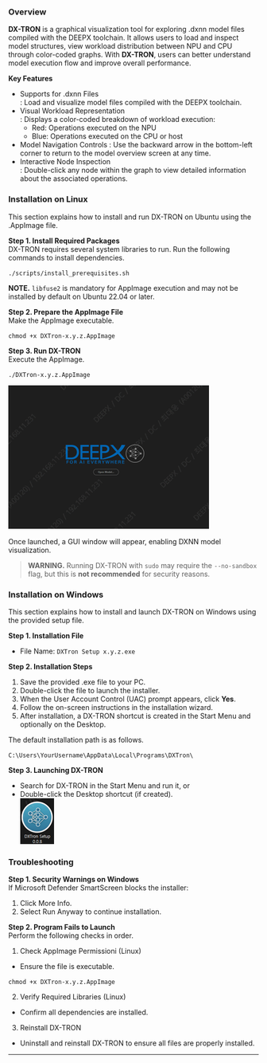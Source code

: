 ### Overview
**DX-TRON** is a graphical visualization tool for exploring .dxnn model files compiled with the DEEPX toolchain. 
It allows users to load and inspect model structures, view workload distribution between NPU and CPU through color-coded graphs. With **DX-TRON**, users can better understand model execution flow and improve overall performance.

**Key Features**
- Supports for .dxnn Files  
  : Load and visualize model files compiled with the DEEPX toolchain.
- Visual Workload Representation  
  : Displays a color-coded breakdown of workload execution:  
    - Red: Operations executed on the NPU  
    - Blue: Operations executed on the CPU or host  
- Model Navigation Controls 
  : Use the backward arrow in the bottom-left corner to return to the model overview screen at any time.
- Interactive Node Inspection   
  : Double-click any node within the graph to view detailed information about the associated operations.  

### Installation on Linux
This section explains how to install and run DX-TRON on Ubuntu using the .AppImage file.

**Step 1. Install Required Packages**  
DX-TRON requires several system libraries to run. Run the following commands to install dependencies.  

``` 
./scripts/install_prerequisites.sh
```

**NOTE.** `libfuse2` is mandatory for AppImage execution and may not be installed by default on Ubuntu 22.04 or later.

**Step 2. Prepare the AppImage File**  
Make the AppImage executable.  

```
chmod +x DXTron-x.y.z.AppImage
```

**Step 3. Run DX-TRON**   
Execute the AppImage.  

```
./DXTron-x.y.z.AppImage
```

![Figure. DX-Tron GUI Window](../resources/dx-tron_GUI_window.png)

Once launched, a GUI window will appear, enabling DXNN model visualization. 

>**WARNING.** Running DX-TRON with `sudo` may require the `--no-sandbox` flag, but this is **not recommended** for security reasons.  

### Installation on Windows
This section explains how to install and launch DX-TRON on Windows using the provided setup file.

**Step 1. Installation File**  
- File Name: `DXTron Setup x.y.z.exe`

**Step 2. Installation Steps**  
  1) Save the provided .exe file to your PC.  
  2) Double-click the file to launch the installer.  
  3) When the User Account Control (UAC) prompt appears, click **Yes**.  
  4) Follow the on-screen instructions in the installation wizard.  
  5) After installation, a DX-TRON shortcut is created in the Start Menu and optionally on the Desktop.  

The default installation path is as follows.  

```
C:\Users\YourUsername\AppData\Local\Programs\DXTron\
```

**Step 3. Launching DX-TRON**  
- Search for DX-TRON in the Start Menu and run it, or  
- Double-click the Desktop shortcut (if created).  
![Figure. DX-Tron Icon](../resources/dx-tron_icon.png)

### Troubleshooting

**Step 1. Security Warnings on Windows**  
If Microsoft Defender SmartScreen blocks the installer:  
  1) Click More Info.  
  2) Select Run Anyway to continue installation.  

**Step 2. Program Fails to Launch**  
Perform the following checks in order.  
  1) Check AppImage Permissioni (Linux)    
  - Ensure the file is executable.  

```
chmod +x DXTron-x.y.z.AppImage
```

  2) Verify Required Libraries (Linux)  
  - Confirm all dependencies are installed.  

  3) Reinstall DX-TRON  
  - Uninstall and reinstall DX-TRON to ensure all files are properly installed.  

---
